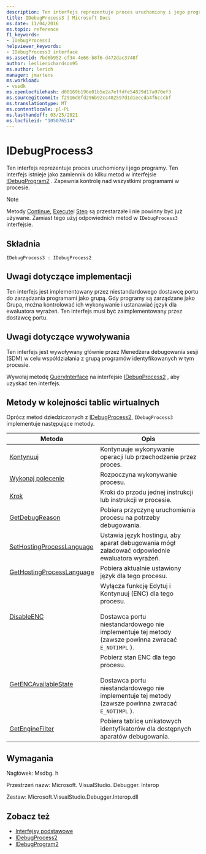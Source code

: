 ```yaml
---
description: Ten interfejs reprezentuje proces uruchomiony i jego programy.
title: IDebugProcess3 | Microsoft Docs
ms.date: 11/04/2016
ms.topic: reference
f1_keywords:
- IDebugProcess3
helpviewer_keywords:
- IDebugProcess3 interface
ms.assetid: 7bd6b952-cf34-4e66-b8f6-d472dac3748f
author: leslierichardson95
ms.author: lerich
manager: jmartens
ms.workload:
- vssdk
ms.openlocfilehash: d08169b196e01b5e2a7effdfe54829d17a970ef3
ms.sourcegitcommit: f2916d8fd296b92cc402597d1d1eecda4f6cccbf
ms.translationtype: MT
ms.contentlocale: pl-PL
ms.lasthandoff: 03/25/2021
ms.locfileid: "105076514"
---
```

# <a name="idebugprocess3"></a>IDebugProcess3
Ten interfejs reprezentuje proces uruchomiony i jego programy. Ten interfejs istnieje jako zamiennik do kilku metod w interfejsie [IDebugProgram2](../../../extensibility/debugger/reference/idebugprogram2.md) . Zapewnia kontrolę nad wszystkimi programami w procesie.

> [!NOTE]
> Metody [Continue](../../../extensibility/debugger/reference/idebugprogram2-continue.md), [Execute](../../../extensibility/debugger/reference/idebugprogram2-execute.md)i [Step](../../../extensibility/debugger/reference/idebugprogram2-step.md) są przestarzałe i nie powinny być już używane. Zamiast tego użyj odpowiednich metod w `IDebugProcess3` interfejsie.

## <a name="syntax"></a>Składnia

```
IDebugProcess3 : IDebugProcess2
```

## <a name="notes-for-implementers"></a>Uwagi dotyczące implementacji
 Ten interfejs jest implementowany przez niestandardowego dostawcę portu do zarządzania programami jako grupą. Gdy programy są zarządzane jako Grupa, można kontrolować ich wykonywanie i ustanawiać język dla ewaluatora wyrażeń. Ten interfejs musi być zaimplementowany przez dostawcę portu.

## <a name="notes-for-callers"></a>Uwagi dotyczące wywoływania
 Ten interfejs jest wywoływany głównie przez Menedżera debugowania sesji (SDM) w celu współdziałania z grupą programów identyfikowanych w tym procesie.

 Wywołaj metodę [QueryInterface](/cpp/atl/queryinterface) na interfejsie [IDebugProcess2](../../../extensibility/debugger/reference/idebugprocess2.md) , aby uzyskać ten interfejs.

## <a name="methods-in-vtable-order"></a>Metody w kolejności tablic wirtualnych
 Oprócz metod dziedziczonych z [IDebugProcess2](../../../extensibility/debugger/reference/idebugprocess2.md), `IDebugProcess3` implementuje następujące metody.

|Metoda|Opis|
|------------|-----------------|
|[Kontynuuj](../../../extensibility/debugger/reference/idebugprocess3-continue.md)|Kontynuuje wykonywanie operacji lub przechodzenie przez proces.|
|[Wykonaj polecenie](../../../extensibility/debugger/reference/idebugprocess3-execute.md)|Rozpoczyna wykonywanie procesu.|
|[Krok](../../../extensibility/debugger/reference/idebugprocess3-step.md)|Kroki do przodu jednej instrukcji lub instrukcji w procesie.|
|[GetDebugReason](../../../extensibility/debugger/reference/idebugprocess3-getdebugreason.md)|Pobiera przyczynę uruchomienia procesu na potrzeby debugowania.|
|[SetHostingProcessLanguage](../../../extensibility/debugger/reference/idebugprocess3-sethostingprocesslanguage.md)|Ustawia język hostingu, aby aparat debugowania mógł załadować odpowiednie ewaluatora wyrażeń.|
|[GetHostingProcessLanguage](../../../extensibility/debugger/reference/idebugprocess3-gethostingprocesslanguage.md)|Pobiera aktualnie ustawiony język dla tego procesu.|
|[DisableENC](../../../extensibility/debugger/reference/idebugprocess3-disableenc.md)|Wyłącza funkcję Edytuj i Kontynuuj (ENC) dla tego procesu.<br /><br /> Dostawca portu niestandardowego nie implementuje tej metody (zawsze powinna zwracać `E_NOTIMPL` ).|
|[GetENCAvailableState](../../../extensibility/debugger/reference/idebugprocess3-getencavailablestate.md)|Pobierz stan ENC dla tego procesu.<br /><br /> Dostawca portu niestandardowego nie implementuje tej metody (zawsze powinna zwracać `E_NOTIMPL` ).|
|[GetEngineFilter](../../../extensibility/debugger/reference/idebugprocess3-getenginefilter.md)|Pobiera tablicę unikatowych identyfikatorów dla dostępnych aparatów debugowania.|

## <a name="requirements"></a>Wymagania
 Nagłówek: Msdbg. h

 Przestrzeń nazw: Microsoft. VisualStudio. Debugger. Interop

 Zestaw: Microsoft.VisualStudio.Debugger.Interop.dll

## <a name="see-also"></a>Zobacz też
- [Interfejsy podstawowe](../../../extensibility/debugger/reference/core-interfaces.md)
- [IDebugProcess2](../../../extensibility/debugger/reference/idebugprocess2.md)
- [IDebugProgram2](../../../extensibility/debugger/reference/idebugprogram2.md)

